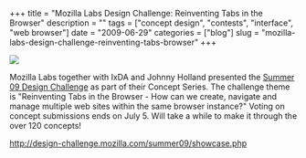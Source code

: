 +++
title = "Mozilla Labs Design Challenge: Reinventing Tabs in the Browser"
description = ""
tags = ["concept design", "contests", "interface", "web browser"]
date = "2009-06-29"
categories = ["blog"]
slug = "mozilla-labs-design-challenge-reinventing-tabs-browser"
+++



  <div class="notebook-screenshot"><a href="http://design-challenge.mozilla.com/summer09/showcase.php"><img src="/media/bluga/wt4a48e03fa4372_0.jpg"/></a></div><p>Mozilla Labs together with IxDA and Johnny Holland presented the <a href="http://design-challenge.mozilla.com/summer09/showcase.php">Summer 09 Design Challenge</a> as part of their Concept Series. The challenge theme is "Reinventing Tabs in the Browser - How can we create, navigate and manage multiple web sites within the same browser instance?" Voting on concept submissions ends on July 5. Will take a while to make it through the over 120 concepts!</p>
    
  <a href="http://design-challenge.mozilla.com/summer09/showcase.php">http://design-challenge.mozilla.com/summer09/showcase.php</a>
